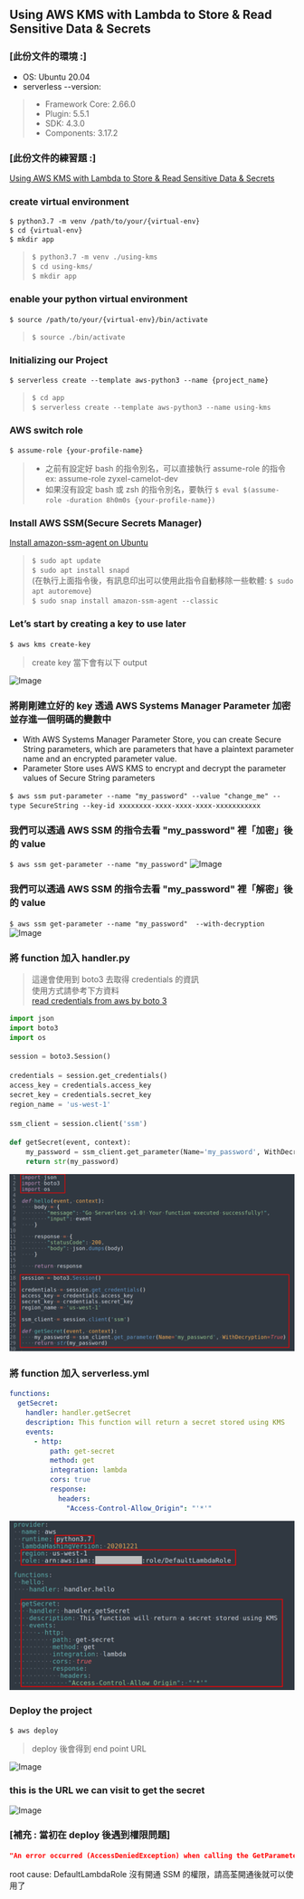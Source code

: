 ## Using AWS KMS with Lambda to Store & Read Sensitive Data & Secrets

### [此份文件的環境 :]
* OS: Ubuntu 20.04
* serverless --version:
> * Framework Core: 2.66.0  
> * Plugin: 5.5.1  
> * SDK: 4.3.0  
> * Components: 3.17.2

### [此份文件的練習題 :]

[Using AWS KMS with Lambda to Store & Read Sensitive Data & Secrets](https://faun.pub/aws-lambda-serverless-framework-python-a-step-by-step-tutorial-part-2-using-aws-kms-with-9bdad3381024)

### create virtual environment
```
$ python3.7 -m venv /path/to/your/{virtual-env}
$ cd {virtual-env}
$ mkdir app
```
> `$ python3.7 -m venv ./using-kms`   
> `$ cd using-kms/`  
> `$ mkdir app`

### enable your python virtual environment
```$ source /path/to/your/{virtual-env}/bin/activate```
> `$ source ./bin/activate`

### Initializing our Project
```$ serverless create --template aws-python3 --name {project_name}```

> `$ cd app`  
> `$ serverless create --template aws-python3 --name using-kms`

### AWS switch role
```$ assume-role {your-profile-name}```
> * 之前有設定好 bash 的指令別名，可以直接執行 assume-role 的指令  
>   ex: assume-role zyxel-camelot-dev  
> * 如果沒有設定 bash 或 zsh 的指令別名，要執行 `$ eval $(assume-role -duration 8h0m0s {your-profile-name})`


### Install AWS SSM(Secure Secrets Manager)

[Install amazon-ssm-agent on Ubuntu](https://snapcraft.io/install/amazon-ssm-agent/ubuntu)

> `$ sudo apt update`  
> `$ sudo apt install snapd`  
> (在執行上面指令後，有訊息印出可以使用此指令自動移除一些軟體: `$ sudo apt autoremove`)  
> `$ sudo snap install amazon-ssm-agent --classic`

### Let’s start by creating a key to use later
```$ aws kms create-key```
>  create key 當下會有以下 output

![Image](https://github.com/Ada-Chen2531/Document/raw/main/Pictures/create_key.png)

### 將剛剛建立好的 key 透過 AWS Systems Manager Parameter 加密並存進一個明碼的變數中
* With AWS Systems Manager Parameter Store, you can create Secure String parameters, which are parameters that have a plaintext parameter name and an encrypted parameter value. 
* Parameter Store uses AWS KMS to encrypt and decrypt the parameter values of Secure String parameters

```$ aws ssm put-parameter --name "my_password" --value "change_me" --type SecureString --key-id xxxxxxxx-xxxx-xxxx-xxxx-xxxxxxxxxxx```

### 我們可以透過 AWS SSM 的指令去看 "my_password" 裡「加密」後的 value
```$ aws ssm get-parameter --name "my_password"```
![Image](https://github.com/Ada-Chen2531/Document/raw/main/Pictures/encrypted_value.png)

### 我們可以透過 AWS SSM 的指令去看 "my_password" 裡「解密」後的 value
```$ aws ssm get-parameter --name "my_password"  --with-decryption```
![Image](https://github.com/Ada-Chen2531/Document/raw/main/Pictures/decrypted_value.png)

### 將 function 加入 handler.py
> 這邊會使用到 boto3 去取得 credentials 的資訊   
> 使用方式請參考下方資料  
> [read credentials from aws by boto 3](https://stackoverflow.com/questions/49735257/read-credentials-from-aws-by-boto-3)

``` py
import json
import boto3
import os

session = boto3.Session()

credentials = session.get_credentials()
access_key = credentials.access_key
secret_key = credentials.secret_key
region_name = 'us-west-1'

ssm_client = session.client('ssm')

def getSecret(event, context):
    my_password = ssm_client.get_parameter(Name='my_password', WithDecryption=True)
    return str(my_password)
```

![Image](https://github.com/Ada-Chen2531/Document/raw/main/Pictures/kms_handler.png)

### 將 function 加入 serverless.yml

``` yml
functions:
  getSecret:
    handler: handler.getSecret
    description: This function will return a secret stored using KMS
    events:
      - http:
          path: get-secret
          method: get
          integration: lambda
          cors: true
          response:
            headers:
              "Access-Control-Allow_Origin": "'*'"
```

![Image](https://github.com/Ada-Chen2531/Document/raw/main/Pictures/kms_serverless.png)

### Deploy the project
```$ aws deploy```
> deploy 後會得到 end point URL

![Image](https://github.com/Ada-Chen2531/Document/raw/main/Pictures/kms_deploy.png)


### this is the URL we can visit to get the secret

![Image](https://github.com/Ada-Chen2531/Document/raw/main/Pictures/kms_result.png)


### [補充 : 當初在 deploy 後遇到權限問題]

``` json
"An error occurred (AccessDeniedException) when calling the GetParameter operation: User: arn:aws:sts::xxxxxxxxxxxxx:assumed-role/DefaultLambdaRole/using-kms-dev-getSecret is not authorized to perform: ssm:GetParameter on resource: arn:aws:ssm:us-west-1:xxxxxxxxxxxxx:parameter/my_password because no identity-based policy allows the ssm:GetParameter action"
```

root cause: DefaultLambdaRole 沒有開通 SSM 的權限，請高荃開通後就可以使用了

